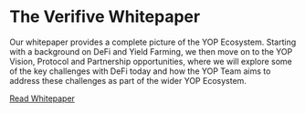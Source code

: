 # The Verifive Whitepaper

Our whitepaper provides a complete picture of the YOP Ecosystem. Starting with a background on DeFi and Yield Farming, we then move on to the YOP Vision, Protocol and Partnership opportunities, where we will explore some of the key challenges with DeFi today and how the YOP Team aims to address these challenges as part of the wider YOP Ecosystem.

<a href="https://cdn.defiyop.com/wp-content/uploads/2022/01/26140053/YOP_Whitepaper_final.pdf" class="btn btn-outline-primary rounded-pill" target="_blank">Read Whitepaper</a>
